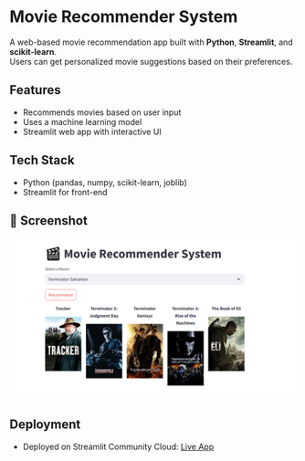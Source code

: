 # Movie Recommender System

A web-based movie recommendation app built with **Python**, **Streamlit**, and **scikit-learn**.  
Users can get personalized movie suggestions based on their preferences.

## Features
- Recommends movies based on user input
- Uses a machine learning model
- Streamlit web app with interactive UI

## Tech Stack
- Python (pandas, numpy, scikit-learn, joblib)
- Streamlit for front-end

## 📸 Screenshot
![Movie Recommender Screenshot](movie_recommendation.png)

## Deployment
- Deployed on Streamlit Community Cloud: [Live App](https://movierecommendersystem-sjfr8eagbempt58thkut5y.streamlit.app/)


